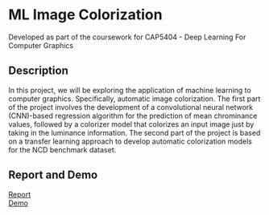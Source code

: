 # ML Image Colorization

Developed as part of the coursework for CAP5404 - Deep Learning For Computer Graphics

## Description

In this project, we will be exploring the application of machine learning to computer graphics. Specifically, automatic image colorization. The first part of the project involves the development of a convolutional neural network (CNN)-based regression algorithm for the prediction of mean chrominance values, followed by a colorizer model that colorizes an input image just by taking in the luminance information. The second part of the project is based on a transfer learning approach to develop automatic colorization models for the NCD benchmark dataset.

## Report and Demo 
  
[Report]()  
[Demo](https://youtu.be/mo_ucC4SbiE)
